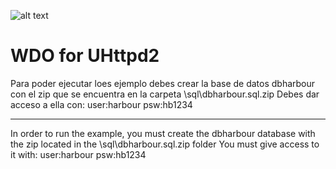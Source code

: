 ﻿![alt text](https://i.postimg.cc/X7cfv1MS/logo.jpg)

WDO for UHttpd2
===============

Para poder ejecutar loes ejemplo debes crear la base de datos dbharbour con el
zip que se encuentra en la carpeta \sql\dbharbour.sql.zip 
Debes dar acceso a ella con:
user:harbour
psw:hb1234 

--------------------------------------------------------------------------------

In order to run the example, you must create the dbharbour database with the
zip located in the \sql\dbharbour.sql.zip folder
You must give access to it with:
user:harbour
psw:hb1234
